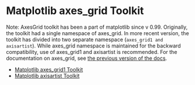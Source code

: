 # Matplotlib axes_grid Toolkit

Note: AxesGrid toolkit has been a part of matplotlib since v 0.99. Originally, the toolkit had a single namespace of axes_grid. In more recent version, the toolkit has divided into two separate namespace (``axes_grid1 and axisartist``). While axes_grid namespace is maintained for the backward compatibility, use of axes_grid1 and axisartist is recommended. For the documentation on axes_grid, see [the previous version of the docs](https://matplotlib.org/2.0.1/mpl_toolkits/axes_grid/index.html#toolkit-axesgrid-index).

- [Matplotlib axes_grid1 Toolkit](https://matplotlib.org/api/toolkits/axes_grid1.html)
- [Matplotlib axisartist Toolkit](https://matplotlib.org/api/toolkits/axisartist.html)